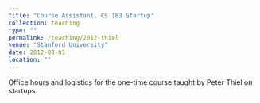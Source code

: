 ```yaml
---
title: "Course Assistant, CS 183 Startup"
collection: teaching
type: ""
permalink: /teaching/2012-thiel
venue: "Stanford University"
date: 2012-08-01
location: ""
---
```


Office hours and logistics for the one-time course taught by Peter Thiel on startups. 

